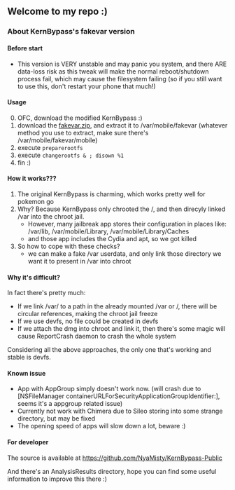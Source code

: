 ## Welcome to my repo :)

### About KernBypass's fakevar version

#### Before start
- This version is VERY unstable and may panic you system, and there ARE data-loss risk as this tweak will make the normal reboot/shutdown process fail, which may cause the filesystem failing (so if you still want to use this, don't restart your phone that much!)

#### Usage

0. OFC, download the modified KernBypass :)
1. download the [fakevar.zip](http://repo.misty.moe/apt/fakevar13.zip), and extract it to /var/mobile/fakevar (whatever method you use to extract, make sure there's /var/mobile/fakevar/mobile)
2. execute `preparerootfs`
3. execute `changerootfs & ; disown %1`
4. fin :)

#### How it works???

1. The original KernBypass is charming, which works pretty well for pokemon go
2. Why? Because KernBypass only chrooted the /, and then direcyly linked /var into the chroot jail. 
    - However, many jailbreak app stores their configuration in places like: /var/lib, /var/mobile/Library, /var/mobile/Library/Caches
    - and those app includes the Cydia and apt, so we got killed
3. So how to cope with these checks?
    - we can make a fake /var userdata, and only link those directory we want it to present in /var into chroot

#### Why it's difficult?
In fact there's pretty much:
- If we link /var/ to a path in the already mounted /var or /, there will be circular references, making the chroot jail freeze
- If we use devfs, no file could be created in devfs
- If we attach the dmg into chroot and link it, then there's some magic will cause ReportCrash daemon to crash the whole system

Considering all the above approaches, the only one that's working and stable is devfs.

#### Known issue

- App with AppGroup simply doesn't work now. (will crash due to [NSFileManager containerURLForSecurityApplicationGroupIdentifier:], seems it's a appgroup related issue)
- Currently not work with Chimera due to Sileo storing into some strange directory, but may be fixed
- The opening speed of apps will slow down a lot, beware :)

#### For developer

The source is available at https://github.com/NyaMisty/KernBypass-Public

And there's an AnalysisResults directory, hope you can find some useful information to improve this there :)

